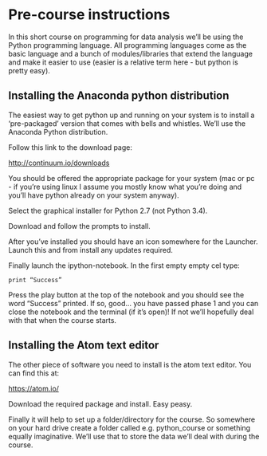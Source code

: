 # Pre-course instructions
In this short course on programming for data analysis we’ll be using the Python programming language. All programming languages come as the basic language and a bunch of modules/libraries that extend the language and make it easier to use (easier is a relative term here - but python is pretty easy).
## Installing the Anaconda python distribution
The easiest way to get python up and running on your system is to install a ‘pre-packaged’ version that comes with bells and whistles. We’ll use the Anaconda Python distribution.

Follow this link to the download page:

http://continuum.io/downloads

You should be offered the appropriate package for your system (mac or pc - if you’re using  linux I assume you mostly know what you’re doing and you’ll have python already on your system anyway).

Select the graphical installer for Python 2.7 (not Python 3.4).

Download and follow the prompts to install.

After you’ve installed you should have an icon somewhere for the Launcher. Launch this and from install any updates required.

Finally launch the ipython-notebook. In the first empty empty cel type:
```
print “Success”
```
Press the play button at the top of the notebook and you should see the word “Success” printed. If so, good… you have passed phase 1 and you can close the notebook and the terminal (if it’s open)! If not we’ll hopefully deal with that when the course starts.

## Installing the Atom text editor
The other piece of software you need to install is the atom text editor. You can find this at:

https://atom.io/

Download the required package and install. Easy peasy.

Finally it will help to set up a folder/directory for the course. So somewhere on your hard drive create a folder called e.g. python_course or something equally imaginative. We’ll use that to store the data we’ll deal with during the course.
